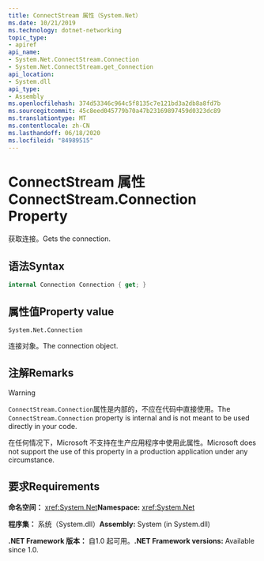 ```yaml
---
title: ConnectStream 属性（System.Net）
ms.date: 10/21/2019
ms.technology: dotnet-networking
topic_type:
- apiref
api_name:
- System.Net.ConnectStream.Connection
- System.Net.ConnectStream.get_Connection
api_location:
- System.dll
api_type:
- Assembly
ms.openlocfilehash: 374d53346c964c5f8135c7e121bd3a2db8a8fd7b
ms.sourcegitcommit: 45c8eed045779b70a47b23169897459d0323dc89
ms.translationtype: MT
ms.contentlocale: zh-CN
ms.lasthandoff: 06/18/2020
ms.locfileid: "84989515"
---
```

# <a name="connectstreamconnection-property"></a><span data-ttu-id="fb0a0-102">ConnectStream 属性</span><span class="sxs-lookup"><span data-stu-id="fb0a0-102">ConnectStream.Connection Property</span></span>

<span data-ttu-id="fb0a0-103">获取连接。</span><span class="sxs-lookup"><span data-stu-id="fb0a0-103">Gets the connection.</span></span>

## <a name="syntax"></a><span data-ttu-id="fb0a0-104">语法</span><span class="sxs-lookup"><span data-stu-id="fb0a0-104">Syntax</span></span>

```csharp
internal Connection Connection { get; }
```

## <a name="property-value"></a><span data-ttu-id="fb0a0-105">属性值</span><span class="sxs-lookup"><span data-stu-id="fb0a0-105">Property value</span></span>

`System.Net.Connection`

<span data-ttu-id="fb0a0-106">连接对象。</span><span class="sxs-lookup"><span data-stu-id="fb0a0-106">The connection object.</span></span>

## <a name="remarks"></a><span data-ttu-id="fb0a0-107">注解</span><span class="sxs-lookup"><span data-stu-id="fb0a0-107">Remarks</span></span>

> [!WARNING]
> <span data-ttu-id="fb0a0-108">`ConnectStream.Connection`属性是内部的，不应在代码中直接使用。</span><span class="sxs-lookup"><span data-stu-id="fb0a0-108">The `ConnectStream.Connection` property is internal and is not meant to be used directly in your code.</span></span>
>
> <span data-ttu-id="fb0a0-109">在任何情况下，Microsoft 不支持在生产应用程序中使用此属性。</span><span class="sxs-lookup"><span data-stu-id="fb0a0-109">Microsoft does not support the use of this property in a production application under any circumstance.</span></span>

## <a name="requirements"></a><span data-ttu-id="fb0a0-110">要求</span><span class="sxs-lookup"><span data-stu-id="fb0a0-110">Requirements</span></span>

<span data-ttu-id="fb0a0-111">**命名空间：** <xref:System.Net></span><span class="sxs-lookup"><span data-stu-id="fb0a0-111">**Namespace:** <xref:System.Net></span></span>

<span data-ttu-id="fb0a0-112">**程序集：** 系统（System.dll）</span><span class="sxs-lookup"><span data-stu-id="fb0a0-112">**Assembly:** System (in System.dll)</span></span>

<span data-ttu-id="fb0a0-113">**.NET Framework 版本：** 自1.0 起可用。</span><span class="sxs-lookup"><span data-stu-id="fb0a0-113">**.NET Framework versions:** Available since 1.0.</span></span>
